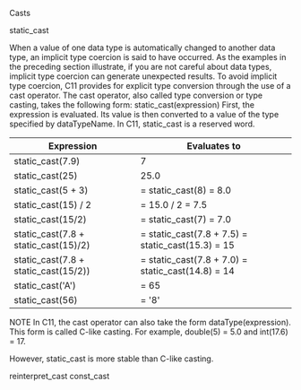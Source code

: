 Casts

static_cast

When a value of one data type is automatically
changed to another data type, an implicit type coercion is said to have occurred.
As the examples in the preceding section illustrate, if you are not careful about data
types, implicit type coercion can generate unexpected results.
To avoid implicit type coercion, C11 provides for explicit type conversion through
the use of a cast operator. The cast operator, also called type conversion or type
casting, takes the following form:
static_cast<dataTypeName>(expression)
First, the expression is evaluated. Its value is then converted to a value of the type
specified by dataTypeName. In C11, static_cast is a reserved word.

| Expression | Evaluates to |
|------------|--------------|
| static_cast<int>(7.9) | 7 |
| static_cast<double>(25) | 25.0 |
| static_cast<double>(5 + 3) | = static_cast<double>(8) = 8.0 |
| static_cast<double>(15) / 2 | = 15.0 / 2 = 7.5 |
| static_cast<double>(15/2) | = static_cast<double>(7) = 7.0 |
| static_cast<int>(7.8 + static_cast<double>(15)/2) | = static_cast<int>(7.8 + 7.5) = static_cast<int>(15.3) = 15 |
| static_cast<int>(7.8 + static_cast<double>(15/2)) | = static_cast<int>(7.8 + 7.0) = static_cast<int>(14.8) = 14 |
| static_cast<int>('A') | = 65 |
|  static_cast<char>(56) | = '8' |

NOTE
In C11, the cast operator can also take the form dataType(expression). This form is called C-like casting. For example, double(5) = 5.0 and int(17.6) = 17.

However, static_cast is more stable than C-like casting.


reinterpret_cast
const_cast
